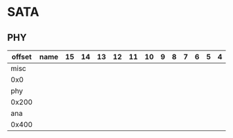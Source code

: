 # SATA

## PHY

| offset | name | 15 | 14 | 13 | 12 | 11 | 10 | 9 | 8 | 7 | 6 | 5 | 4 | 3 | 2 | 1 | 0 | notes |
|--------|------|----|----|----|----|----|----|---|---|---|---|---|---|---|---|---|---|-------|
| misc   |      |    |    |    |    |    |    |   |   |   |   |   |   |   |   |   |   |       |
| 0x0    |      |    |    |    |    |    |    |   |   |   |   |   |   |   |   |   |   |       |
| phy    |      |    |    |    |    |    |    |   |   |   |   |   |   |   |   |   |   |       |
| 0x200  |      |    |    |    |    |    |    |   |   |   |   |   |   |   |   |   |   |       |
| ana    |      |    |    |    |    |    |    |   |   |   |   |   |   |   |   |   |   |       |
| 0x400  |      |    |    |    |    |    |    |   |   |   |   |   |   |   |   |   |   |       |
